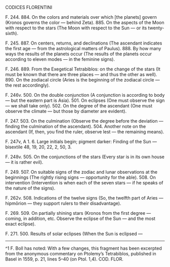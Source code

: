 CODICES FLORENTINI

F. 244.
884. On the colors and materials over which [the planets] govern (Kronos governs the color — behind Zeta).
885. On the aspects of the Moon with respect to the stars (The Moon with respect to the Sun — or its twenty-sixth).

F. 245.
887. On centers, returns, and declinations (The ascendant indicates the first age — from the astrological matters of Paulus).
888. By how many ways the results of the planets occur (The results of the planets occur according to eleven modes — in the feminine signs).

F. 246.
889. From the Exegetical Tetrabiblos: on the change of the stars (It must be known that there are three places — and thus the other as well).
890. On the zodiacal circle (Aries is the beginning of the zodiacal circle — the rest accordingly).

F. 246v.
500. On the double conjunction (A conjunction is according to body — but the eastern part is Asia).
501. On eclipses (One must observe the sign — we shall take only).
502. On the degree of the ascendant (One must observe the climate — but those by diameter are evident).

F. 247.
503. On the culmination (Observe the degree before the deviation — finding the culmination of the ascendant).
504. Another note on the ascendant (If, then, you find the ruler, observe lest — the remaining means).

F. 247v, A 1. 6.
Large initials begin; pigment darker: Finding of the Sun — bisextile 48, 19, 20, 22, 2, 50, 3.

F. 248v.
505. On the conjunctions of the stars (Every star is in its own house — it is rather evil).

F. 249.
507. On suitable signs of the zodiac and lunar observations at the beginnings (The rightly rising signs — opportunity for the able).
508. On intervention (Intervention is when each of the seven stars — if he speaks of the nature of the signs).

F. 262v.
508. Indications of the twelve signs (So, the twelfth part of Aries — hipmōrion — they support rulers to their disadvantage).

F. 269.
509. On partially shining stars (Kronos from the first degree — coming, in addition, etc. Observe the eclipse of the Sun — and the most exact eclipse).

F. 271.
500. Results of solar eclipses (When the Sun is eclipsed —

---
^1 F. Boll has noted: With a few changes, this fragment has been excerpted from the anonymous commentary on Ptolemy’s Tetrabiblos, published in Basel in 1559, p. 21, lines 5–40 (on Ptol. 1,4). COD. FLOR.